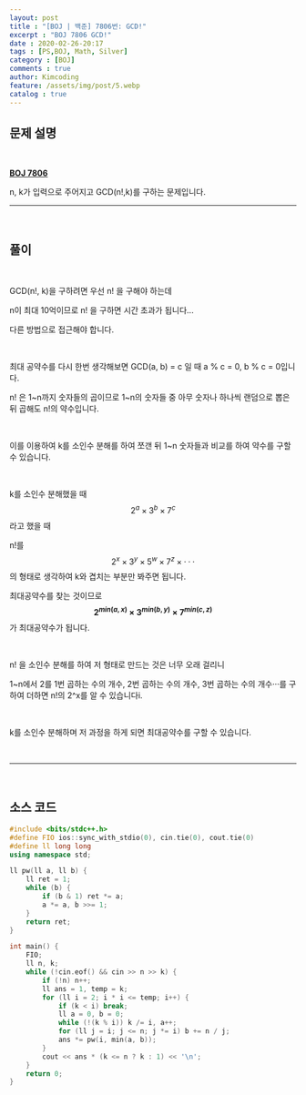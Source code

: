 ```yaml
---
layout: post
title : "[BOJ | 백준] 7806번: GCD!"
excerpt : "BOJ 7806 GCD!"
date : 2020-02-26-20:17
tags : [PS,BOJ, Math, Silver]
category : [BOJ]
comments : true
author: Kimcoding
feature: /assets/img/post/5.webp
catalog : true
---
```


## 문제 설명

<br/>

**[BOJ 7806](https://www.acmicpc.net/problem/7806)**


n, k가 입력으로 주어지고 GCD(n!,k)를 구하는 문제입니다.

---
<br/>

## 풀이

<br/>

GCD(n!, k)을 구하려면 우선 n! 을 구해야 하는데

n이 최대 10억이므로 n! 을 구하면 시간 초과가 됩니다...

다른 방법으로 접근해야 합니다.

<br/>

최대 공약수를 다시 한번 생각해보면 GCD(a, b) = c 일 때 a % c = 0, b % c = 0입니다.

n! 은 1~n까지 숫자들의 곱이므로 1~n의 숫자들 중 아무 숫자나 하나씩 랜덤으로 뽑은 뒤 곱해도 n!의 약수입니다.

<br/>

이를 이용하여 k를 소인수 분해를 하여 쪼갠 뒤 1~n 숫자들과 비교를 하여 약수를 구할 수 있습니다.

<br/>

k를 소인수 분해했을 때 $$2^a \times 3^b \times 7^c$$ 라고 했을 때

n!를 $$2^x \times 3^y \times 5^w \times 7^z \times ···$$의 형태로 생각하여 k와 겹치는 부분만 봐주면 됩니다.

최대공약수를 찾는 것이므로 **$$2^{min(a,x)}\times 3^{min(b,y)}  \times 7^{min(c,z)}$$** 가 최대공약수가 됩니다.

<br/>

n! 을 소인수 분해를 하여 저 형태로 만드는 것은 너무 오래 걸리니

1~n에서 2를 1번 곱하는 수의 개수, 2번 곱하는 수의 개수, 3번 곱하는 수의 개수···를 구하여 더하면 n!의 2^x를 알 수 있습니다i.

<br/>

k를 소인수 분해하며 저 과정을 하게 되면 최대공약수를 구할 수 있습니다.

<br/>

---

<br/>

## <i class="fa fa-code"></i> 소스 코드

```cpp
#include <bits/stdc++.h>
#define FIO ios::sync_with_stdio(0), cin.tie(0), cout.tie(0)
#define ll long long
using namespace std;

ll pw(ll a, ll b) {
	ll ret = 1;
	while (b) {
		if (b & 1) ret *= a;
		a *= a, b >>= 1;
	}
	return ret;
}

int main() {
	FIO;
	ll n, k;
	while (!cin.eof() && cin >> n >> k) {
		if (!n) n++;
		ll ans = 1, temp = k;
		for (ll i = 2; i * i <= temp; i++) {
			if (k < i) break;
			ll a = 0, b = 0;
			while (!(k % i)) k /= i, a++;
			for (ll j = i; j <= n; j *= i) b += n / j;
			ans *= pw(i, min(a, b));
		}
		cout << ans * (k <= n ? k : 1) << '\n';
	}
	return 0;
}
```

